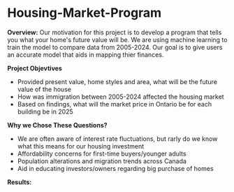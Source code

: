 # Housing-Market-Program

**Overview:**
Our motivation for this project is to develop a program that tells you what your home's future value will be. We are using machine learning to train the model to compare data from 2005-2024. Our goal is to give users an accurate model that aids in mapping thier finances. 

**Project Objevtives**
- Provided present value, home styles and area, what will be the future value of the house
- How was immigration between 2005-2024 affected the housing market
- Based on findings, what will the market price in Ontario be for each building be in 2025

**Why we Chose These Questions?**
- We are often aware of interest rate fluctuations, but rarly do we know what this means for our housing investment
- Affordability concerns for first-time buyers/younger adults
- Population alterations and migration trends across Canada
- Aid in educating investors/owners regarding big purchase of homes

**Results:**
